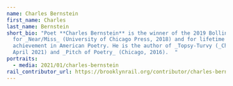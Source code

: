 ```yaml
---
name: Charles Bernstein
first_name: Charles
last_name: Bernstein
short_bio: "Poet **Charles Bernstein** is the winner of the 2019 Bollingen Prize
  for _Near/Miss_ (University of Chicago Press, 2018) and for lifetime
  achievement in American Poetry. He is the author of _Topsy-Turvy (_Chicago,
  April 2021) and _Pitch of Poetry_ (Chicago, 2016).  "
portraits:
  - media: 2021/01/charles-bernstein
rail_contributor_url: https://brooklynrail.org/contributor/charles-bernstein
---
```

